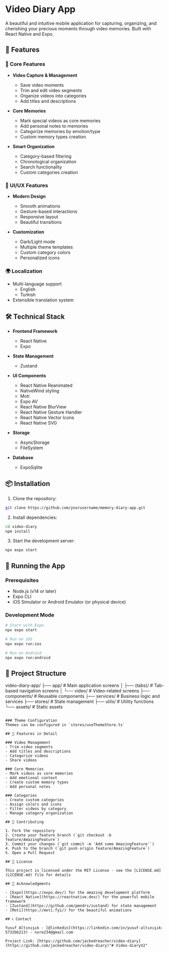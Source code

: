 # Video Diary App

A beautiful and intuitive mobile application for capturing, organizing, and cherishing your precious moments through video memories. Built with React Native and Expo.

## 🌟 Features

### 📱 Core Features
- **Video Capture & Management**
  - Save video moments
  - Trim and edit video segments
  - Organize videos into categories
  - Add titles and descriptions

- **Core Memories**
  - Mark special videos as core memories
  - Add personal notes to memories
  - Categorize memories by emotion/type
  - Custom memory types creation

- **Smart Organization**
  - Category-based filtering
  - Chronological organization
  - Search functionality
  - Custom categories creation

### 🎨 UI/UX Features
- **Modern Design**
  - Smooth animations
  - Gesture-based interactions
  - Responsive layout
  - Beautiful transitions

- **Customization**
  - Dark/Light mode
  - Multiple theme templates
  - Custom category colors
  - Personalized icons

### 🌍 Localization
- Multi-language support
  - English
  - Turkish
- Extensible translation system

## 🛠 Technical Stack

- **Frontend Framework**
  - React Native
  - Expo
  
- **State Management**
  - Zustand
  
- **UI Components**
  - React Native Reanimated
  - NativeWind styling
  - Moti
  - Expo AV
  - React Native BlurView
  - React Native Gesture Handler
  - React Native Vector Icons
  - React Native SVG

- **Storage**
  - AsyncStorage
  - FileSystem

- **Database**
  - ExpoSqlite

  
## 📦 Installation

1. Clone the repository:
```bash
git clone https://github.com/yourusername/memory-diary-app.git
```

2. Install dependencies:
```bash
cd video-diary
npm install
```

3. Start the development server:
```bash
npx expo start
```

## 🚀 Running the App

### Prerequisites
- Node.js (v14 or later)
- Expo CLI
- iOS Simulator or Android Emulator (or physical device)

### Development Mode
```bash
# Start with Expo
npx expo start

# Run on iOS
npx expo run:ios

# Run on Android
npx expo run:android
```

## 📁 Project Structure

video-diary-app/
├── app/ # Main application screens
│ ├── (tabs)/ # Tab-based navigation screens
│ └── video/ # Video-related screens
├── components/ # Reusable components
├── services/ # Business logic and services
├── stores/ # State management
├── utils/ # Utility functions
└── assets/ # Static assets
```

### Theme Configuration
Themes can be configured in `stores/useThemeStore.ts`

## 📱 Features in Detail

### Video Management
- Trim video segments
- Add titles and descriptions
- Categorize videos
- Share videos

### Core Memories
- Mark videos as core memories
- Add emotional context
- Create custom memory types
- Add personal notes

### Categories
- Create custom categories
- Assign colors and icons
- Filter videos by category
- Manage category organization

## 🤝 Contributing

1. Fork the repository
2. Create your feature branch (`git checkout -b feature/AmazingFeature`)
3. Commit your changes (`git commit -m 'Add some AmazingFeature'`)
4. Push to the branch (`git push origin feature/AmazingFeature`)
5. Open a Pull Request

## 📄 License

This project is licensed under the MIT License - see the [LICENSE.md](LICENSE.md) file for details

## 🙏 Acknowledgments

- [Expo](https://expo.dev/) for the amazing development platform
- [React Native](https://reactnative.dev/) for the powerful mobile framework
- [Zustand](https://github.com/pmndrs/zustand) for state management
- [Moti](https://moti.fyi/) for the beautiful animations

## 📞 Contact

Yusuf Altınışık - [@linkedin](https://linkedin.com/in/yusuf-altınışık-5732bb213) - nure234@gmail.com

Project Link: [https://github.com/jackedreacher/video-diary](https://github.com/jackedreacher/video-diary)"# Video-diaryV2" 
